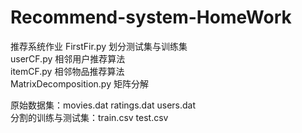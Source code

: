 # Recommend-system-HomeWork
推荐系统作业
FirstFir.py 划分测试集与训练集<br/>
userCF.py 相邻用户推荐算法<br/>
itemCF.py 相邻物品推荐算法<br/>
MatrixDecomposition.py 矩阵分解<br/>

原始数据集：movies.dat ratings.dat users.dat<br/>
分割的训练与测试集：train.csv test.csv<br/>
